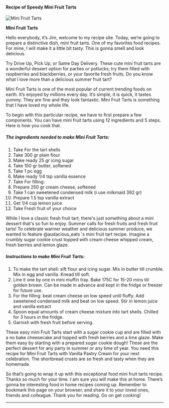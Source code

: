             

#### Recipe of Speedy Mini Fruit Tarts

![Mini Fruit Tarts](https://img-global.cpcdn.com/recipes/640b59f01fa39ede/751x532cq70/mini-fruit-tarts-recipe-main-photo.jpg)

**Mini Fruit Tarts**

Hello everybody, it’s Jim, welcome to my recipe site. Today, we’re going to prepare a distinctive dish, mini fruit tarts. One of my favorites food recipes. For mine, I will make it a little bit tasty. This is gonna smell and look delicious.

Try Drive Up, Pick Up, or Same Day Delivery. These cute mini fruit tarts are a wonderful dessert option for parties or potlucks; try them filled with raspberries and blackberries, or your favorite fresh fruits. Do you know what I love more than a delicious summer fruit tart?

Mini Fruit Tarts is one of the most popular of current trending foods on earth. It’s enjoyed by millions every day. It’s simple, it is quick, it tastes yummy. They are fine and they look fantastic. Mini Fruit Tarts is something that I have loved my whole life.

To begin with this particular recipe, we have to first prepare a few components. You can have mini fruit tarts using 12 ingredients and 5 steps. Here is how you cook that.

##### The ingredients needed to make Mini Fruit Tarts:

1.  Take For the tart shells
2.  Take 300 gr plain flour
3.  Make ready 25 gr icing sugar
4.  Take 150 gr butter, softened
5.  Take 1 pc egg
6.  Make ready 1/4 tsp vanilla essence
7.  Take For filling:
8.  Prepare 250 gr cream cheese, softened
9.  Take 1 can sweetened condensed milk (i use milkmaid 392 gr)
10.  Prepare 1.5 tsp vanilla extract
11.  Get 1/4 cup lemon juice
12.  Take Fresh fruit of your choice

While I love a classic fresh fruit tart, there's just something about a mini dessert that's so fun to enjoy. Summer calls for fresh fruits and fresh fruit tarts! To celebrate warmer weather and delicious summer produce, we wanted to feature @audacious\_eats 's mini fruit tart recipe. Imagine a crumbly sugar cookie crust topped with cream cheese whipped cream, fresh berries and lemon glaze.

##### Instructions to make Mini Fruit Tarts:

1.  To make the tart shell: sift flour and icing sugar. Mix in butter till crumble. Mix in egg and vanilla. Knead till soft.
2.  Line it one by one in mini muffin tray. Bake 175C for 15-20 mins till golden brown. Can be made in advance and kept in the fridge or freezer for future use.
3.  For the filling: beat cream cheese on low speed until fluffy. Add sweetened condensed milk and beat on low speed. Stir in lemon juice and vanilla extract
4.  Spoon equal amounts of cream cheese mixture into tart shells. Chilled for 3 hours in the fridge.
5.  Garnish with fresh fruit before serving.

These easy mini Fruit Tarts start with a sugar cookie cup and are filled with a no bake cheesecake and topped with fresh berries and a lime glaze. Make them easy by starting with a prepared sugar cookie dough! These are the perfect dessert for any party in summer or any time of year. You need this recipe for Mini Fruit Tarts with Vanilla Pastry Cream for your next celebration. The shortbread crusts are so fresh and tasty when they are homemade.

So that’s going to wrap it up with this exceptional food mini fruit tarts recipe. Thanks so much for your time. I am sure you will make this at home. There’s gonna be interesting food in home recipes coming up. Remember to bookmark this page on your browser, and share it to your loved ones, friends and colleague. Thank you for reading. Go on get cooking!

* * *